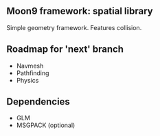 ## Moon9 framework: spatial library
Simple geometry framework.
Features collision.

## Roadmap for 'next' branch
- Navmesh
- Pathfinding
- Physics

## Dependencies 
- GLM
- MSGPACK (optional)
